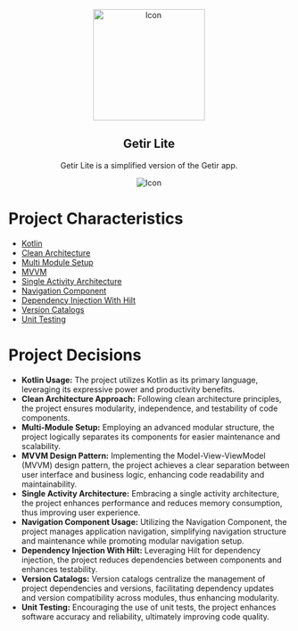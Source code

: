 <div align="center">
    <img alt="Icon" src="https://github.com/erenkaraboga/getir_android_final_project/assets/74095539/be288011-8112-4b78-aacb-64c106311313" width="200" />
</div>

<h2 align="center">
    Getir Lite
</h2>
<p align="center">
    Getir Lite is a simplified version of the Getir app.
  
</p>

<div align="center">
    <img alt="Icon" src="https://github.com/erenkaraboga/getir_android_final_project/assets/74095539/c938eb37-7227-401a-85f2-681ce67d50a7" />
</div>


# Project Characteristics 
* [Kotlin](https://kotlinlang.org/)
* [Clean Architecture](https://blog.cleancoder.com/uncle-bob/2012/08/13/the-clean-architecture.html)
* [Multi Module Setup](https://developer.android.com/topic/modularization)
* [MVVM](https://developer.android.com/topic/architecture)
* [Single Activity Architecture](https://www.youtube.com/watch?v=2k8x8V77CrU)
* [Navigation Component](https://developer.android.com/guide/navigation/migrate)
* [Dependency Injection With Hilt](https://developer.android.com/training/dependency-injection/hilt-android)
* [Version Catalogs](https://developer.android.com/build/migrate-to-catalogs)
* [Unit Testing](https://developer.android.com/training/testing/local-tests)

# Project Decisions
  <ul>
    <li><strong>Kotlin Usage:</strong> The project utilizes Kotlin as its primary language, leveraging its expressive power and productivity benefits.</li>
    <li><strong>Clean Architecture Approach:</strong> Following clean architecture principles, the project ensures modularity, independence, and testability of code components.</li>
    <li><strong>Multi-Module Setup:</strong> Employing an advanced modular structure, the project logically separates its components for easier maintenance and scalability.</li>
    <li><strong>MVVM Design Pattern:</strong> Implementing the Model-View-ViewModel (MVVM) design pattern, the project achieves a clear separation between user interface and business logic, enhancing code readability and maintainability.</li>
    <li><strong>Single Activity Architecture:</strong> Embracing a single activity architecture, the project enhances performance and reduces memory consumption, thus improving user experience.</li>
    <li><strong>Navigation Component Usage:</strong> Utilizing the Navigation Component, the project manages application navigation, simplifying navigation structure and maintenance while promoting modular navigation setup.</li>
    <li><strong>Dependency Injection With Hilt:</strong> Leveraging Hilt for dependency injection, the project reduces dependencies between components and enhances testability.</li>
    <li><strong>Version Catalogs:</strong> Version catalogs centralize the management of project dependencies and versions, facilitating dependency updates and version compatibility across modules, thus enhancing modularity.</li>
    <li><strong>Unit Testing:</strong> Encouraging the use of unit tests, the project enhances software accuracy and reliability, ultimately improving code quality.</li>
  </ul>
